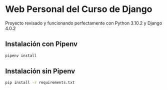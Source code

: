# Web Personal del Curso de Django

Proyecto revisado y funcionando perfectamente con Python 3.10.2 y Django 4.0.2

## Instalación con Pipenv

```bash
pipenv install
```

## Instalación sin Pipenv

```bash
pip install -r requirements.txt
```
